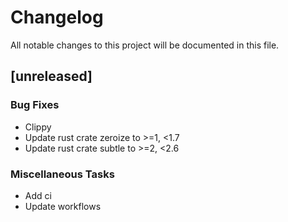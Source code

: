 # Changelog

All notable changes to this project will be documented in this file.

## [unreleased]

### Bug Fixes

- Clippy
- Update rust crate zeroize to >=1, <1.7
- Update rust crate subtle to >=2, <2.6

### Miscellaneous Tasks

- Add ci
- Update workflows

<!-- generated by git-cliff -->
